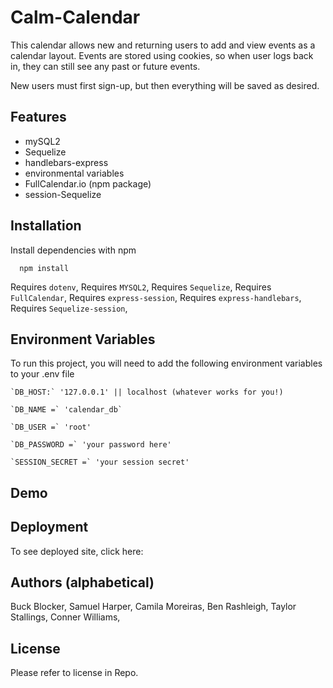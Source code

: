 # Calm-Calendar

This calendar allows new and returning users to add and view events as a calendar layout. Events are stored using cookies, so when user logs back in, they can still see any past or future events.

New users must first sign-up, but then everything will be saved as desired.

## Features

- mySQL2
- Sequelize
- handlebars-express
- environmental variables
- FullCalendar.io (npm package)
- session-Sequelize

## Installation

Install dependencies with npm

```cmd-line
  npm install
```

Requires `dotenv`,
Requires `MYSQL2`,
Requires `Sequelize`,
Requires `FullCalendar`,
Requires `express-session`,
Requires `express-handlebars`,
Requires `Sequelize-session`,

## Environment Variables

To run this project, you will need to add the following environment variables to your .env file

```cmd-line
`DB_HOST:` '127.0.0.1' || localhost (whatever works for you!)

`DB_NAME =` 'calendar_db`

`DB_USER =` 'root'

`DB_PASSWORD =` 'your password here'

`SESSION_SECRET =` 'your session secret'
```

## Demo

## Deployment

To see deployed site, click here:

## Authors (alphabetical)

Buck Blocker,
Samuel Harper,
Camila Moreiras,
Ben Rashleigh,
Taylor Stallings,
Conner Williams,

## License

Please refer to license in Repo.
